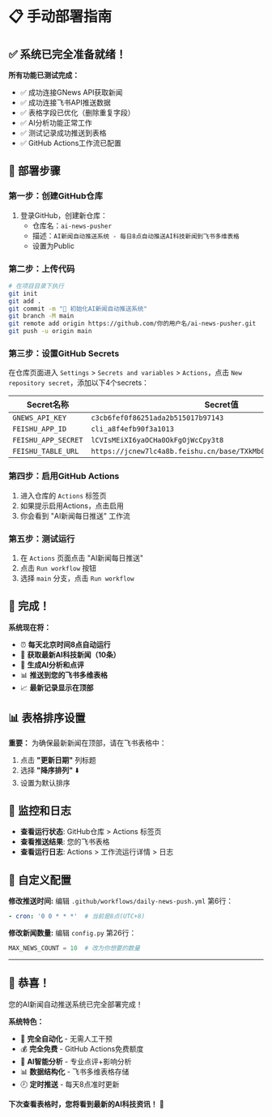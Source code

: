 # 📋 手动部署指南

## ✅ 系统已完全准备就绪！

**所有功能已测试完成：**
- ✅ 成功连接GNews API获取新闻
- ✅ 成功连接飞书API推送数据  
- ✅ 表格字段已优化（删除重复字段）
- ✅ AI分析功能正常工作
- ✅ 测试记录成功推送到表格
- ✅ GitHub Actions工作流已配置

## 🚀 部署步骤

### 第一步：创建GitHub仓库

1. 登录GitHub，创建新仓库：
   - 仓库名：`ai-news-pusher`
   - 描述：`AI新闻自动推送系统 - 每日8点自动推送AI科技新闻到飞书多维表格`
   - 设置为Public

### 第二步：上传代码

```bash
# 在项目目录下执行
git init
git add .
git commit -m "🚀 初始化AI新闻自动推送系统"
git branch -M main
git remote add origin https://github.com/你的用户名/ai-news-pusher.git
git push -u origin main
```

### 第三步：设置GitHub Secrets

在仓库页面进入 `Settings` > `Secrets and variables` > `Actions`，点击 `New repository secret`，添加以下4个secrets：

| Secret名称 | Secret值 |
|------------|----------|
| `GNEWS_API_KEY` | `c3cb6fef0f86251ada2b515017b97143` |
| `FEISHU_APP_ID` | `cli_a8f4efb90f3a1013` |
| `FEISHU_APP_SECRET` | `lCVIsMEiXI6yaOCHa0OkFgOjWcCpy3t8` |
| `FEISHU_TABLE_URL` | `https://jcnew7lc4a8b.feishu.cn/base/TXkMb0FBwaD52ese70ScPLn5n5b` |

### 第四步：启用GitHub Actions

1. 进入仓库的 `Actions` 标签页
2. 如果提示启用Actions，点击启用
3. 你会看到 "AI新闻每日推送" 工作流

### 第五步：测试运行

1. 在 `Actions` 页面点击 "AI新闻每日推送"
2. 点击 `Run workflow` 按钮
3. 选择 `main` 分支，点击 `Run workflow`

## 🎯 完成！

**系统现在将：**
- ⏰ **每天北京时间8点自动运行**
- 📰 **获取最新AI科技新闻（10条）**
- 🤖 **生成AI分析和点评**
- 📊 **推送到您的飞书多维表格**
- 📈 **最新记录显示在顶部**

## 📊 表格排序设置

**重要：** 为确保最新新闻在顶部，请在飞书表格中：
1. 点击 **"更新日期"** 列标题
2. 选择 **"降序排列"** ⬇️
3. 设置为默认排序

## 📱 监控和日志

- **查看运行状态**: GitHub仓库 > Actions 标签页
- **查看推送结果**: 您的飞书表格
- **查看运行日志**: Actions > 工作流运行详情 > 日志

## 🔄 自定义配置

**修改推送时间:**
编辑 `.github/workflows/daily-news-push.yml` 第6行：
```yaml
- cron: '0 0 * * *'  # 当前是8点(UTC+8)
```

**修改新闻数量:**
编辑 `config.py` 第26行：
```python
MAX_NEWS_COUNT = 10  # 改为你想要的数量
```

---

## 🎉 恭喜！

您的AI新闻自动推送系统已完全部署完成！

**系统特色：**
- 🔄 **完全自动化** - 无需人工干预
- 💰 **完全免费** - GitHub Actions免费额度
- 🤖 **AI智能分析** - 专业点评+影响分析  
- 📊 **数据结构化** - 飞书多维表格存储
- 🕗 **定时推送** - 每天8点准时更新

**下次查看表格时，您将看到最新的AI科技资讯！** 🚀